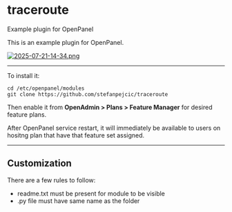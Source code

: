 # traceroute
Example plugin for OpenPanel

This is an example plugin for OpenPanel.

[![2025-07-21-14-34.png](https://i.postimg.cc/X7cTZdzx/2025-07-21-14-34.png)](https://postimg.cc/w7MWZyHs)


---

To install it:

```
cd /etc/openpanel/modules
git clone https://github.com/stefanpejcic/traceroute
```

Then enable it from **OpenAdmin > Plans > Feature Manager** for desired feature plans.

After OpenPanel service restart, it will immediately be available to users on hositng plan that have that feature set assigned.


---

## Customization

There are a few rules to follow:

- readme.txt must be present for module to be visible
- .py file must have same name as the folder
